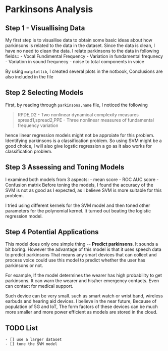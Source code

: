 # Parkinsons Analysis

## Step 1 - Visuallising Data 
My first step is to visuallise data to obtain some basic ideas about how parkinsons is related to the data in the dataset.
Since the data is clean, I have no need to clean the data. I relate parkinsons to the data in following fields::
	- Vocal Fundimental Frequency
	- Variation in fundamental frequnecy
	- Variation in sound frequnecy
	- noise to total components in voice

By using `matplotlib`, I created several plots in the notbook, Conclusions are also included in the file

## Step 2 Selecting Models

First, by reading through `parkinsons.name` file, I noticed the following
> RPDE,D2 - Two nonlinear dynamical complexity measures
> spread1,spread2,PPE - Three nonlinear measures of fundamental frequency variation

hence linear regression models might not be approiate for this problem. Identifying parkinsons is a classification problem. So using SVM might be a good choice, I will also give logstic regression a go as it  also works for classification problem.

## Step 3 Assessing and Toning Models
I examined both models from 3 aspects:
	- mean score
	- ROC AUC score
	- Confusion matrix
Before toning the models, I found the accuracy of the SVM is not as good as I expected, as I believe SVM is more suitable for this problem. 

I tried using different kernels for the SVM model and then toned other parameters for the polynomial kernel. It turned out beating the logistic regression model.

## Step 4 Potential Applications

This model does only one simple thing -- **Predict parkinsons**. It sounds a bit boring. However the advantage of this model is that it uses speech data to predict parkinsons That means any smart devices that can collect and process voice could use this model to predict whether the user has parkinsons or not.

For example, If the model determines the wearer has high probability to get parkinsons. It can warn the wearer and his/her emergency contacts. Even can contact for medical support. 

Such device can be very small. such as smart watch or wrist band, wireless earbuds and hearing aid devices. I believe in the near future, Because of population of 5G and IoT, The form factors of these devices can be much more smaller and more power efficient as models are stored in the cloud. 

## TODO List
	- [] use a larger dataset
	- [] tone the SVM model

